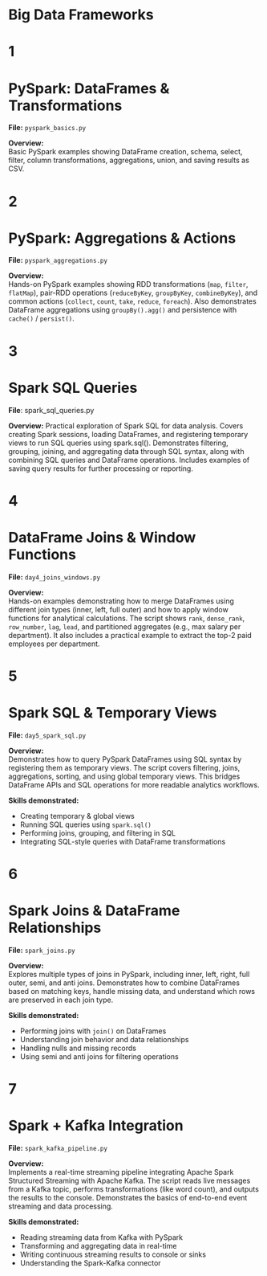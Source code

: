 # Big Data Frameworks

# 1

# PySpark: DataFrames & Transformations

**File:** `pyspark_basics.py`

**Overview:**  
Basic PySpark examples showing DataFrame creation, schema, select, filter, column transformations, aggregations, union, and saving results as CSV.


# 2
# PySpark: Aggregations & Actions

**File:** `pyspark_aggregations.py`

**Overview:**  
Hands-on PySpark examples showing RDD transformations (`map`, `filter`, `flatMap`), pair-RDD operations (`reduceByKey`, `groupByKey`, `combineByKey`), and common actions (`collect`, `count`, `take`, `reduce`, `foreach`). Also demonstrates DataFrame aggregations using `groupBy().agg()` and persistence with `cache()` / `persist()`.

# 3
# Spark SQL Queries

**File**: spark_sql_queries.py

**Overview:**
Practical exploration of Spark SQL for data analysis. Covers creating Spark sessions, loading DataFrames, and registering temporary views to run SQL queries using spark.sql(). Demonstrates filtering, grouping, joining, and aggregating data through SQL syntax, along with combining SQL queries and DataFrame operations. Includes examples of saving query results for further processing or reporting.



# 4 
# DataFrame Joins & Window Functions

**File:** `day4_joins_windows.py`

**Overview:**  
Hands-on examples demonstrating how to merge DataFrames using different join types (inner, left, full outer) and how to apply window functions for analytical calculations. The script shows `rank`, `dense_rank`, `row_number`, `lag`, `lead`, and partitioned aggregates (e.g., max salary per department). It also includes a practical example to extract the top-2 paid employees per department.

# 5
# Spark SQL & Temporary Views

**File:** `day5_spark_sql.py`

**Overview:**  
Demonstrates how to query PySpark DataFrames using SQL syntax by registering them as temporary views. The script covers filtering, joins, aggregations, sorting, and using global temporary views. This bridges DataFrame APIs and SQL operations for more readable analytics workflows.

**Skills demonstrated:**
- Creating temporary & global views
- Running SQL queries using `spark.sql()`
- Performing joins, grouping, and filtering in SQL
- Integrating SQL-style queries with DataFrame transformations
  


# 6
# Spark Joins & DataFrame Relationships

**File:** `spark_joins.py`

**Overview:**  
Explores multiple types of joins in PySpark, including inner, left, right, full outer, semi, and anti joins. Demonstrates how to combine DataFrames based on matching keys, handle missing data, and understand which rows are preserved in each join type.

**Skills demonstrated:**
- Performing joins with `join()` on DataFrames
- Understanding join behavior and data relationships
- Handling nulls and missing records
- Using semi and anti joins for filtering operations







# 7
#  Spark + Kafka Integration

**File:** `spark_kafka_pipeline.py`

**Overview:**  
Implements a real-time streaming pipeline integrating Apache Spark Structured Streaming with Apache Kafka. The script reads live messages from a Kafka topic, performs transformations (like word count), and outputs the results to the console. Demonstrates the basics of end-to-end event streaming and data processing.

**Skills demonstrated:**
- Reading streaming data from Kafka with PySpark
- Transforming and aggregating data in real-time
- Writing continuous streaming results to console or sinks
- Understanding the Spark-Kafka connector




